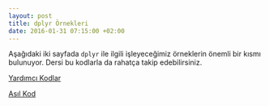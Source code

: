 ```yaml
---
layout: post
title: dplyr Örnekleri
date: 2016-01-31 07:15:00 +02:00
---
```


Aşağıdaki iki sayfada ```dplyr``` ile ilgili işleyeceğimiz örneklerin önemli bir kısmı bulunuyor. Dersi bu kodlarla da rahatça takip edebilirsiniz.

[Yardımcı Kodlar](https://github.com/r338/ab-2016/blob/master/materyaller/kodlar/dplyr_ve_ggplot2_on_fonksiyonlar.r)

[Asıl Kod](https://github.com/r338/ab-2016/blob/master/materyaller/kodlar/dplyr_ornegi.r)






